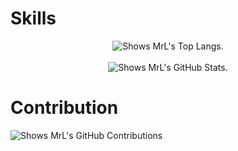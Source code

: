 <div align="center">
    <picture>
        <source media="(prefers-color-scheme: dark)" srcset="https://readme-typing-svg.herokuapp.com/?font=Fira+Code&pause=1000&color=4eacf8&width=435&lines=Welcome+to+my+modest+corner">
        <img alt="" src="https://readme-typing-svg.herokuapp.com/?font=Fira+Code&pause=1000&color=F09431&width=435&lines=Welcome+to+my+modest+corner">
    </picture>
</div>

# Skills
<div align="center">
    <picture>
        <source media="(prefers-color-scheme: dark)" srcset="https://github-readme-stats.vercel.app/api/top-langs?username=BreakZero&theme=algolia">
        <img alt="Shows MrL's Top Langs." src="https://github-readme-stats.vercel.app/api/top-langs?username=BreakZero&theme=flag-india">
    </picture>
</div>
<br/>
<div align="center">
    <picture>
        <source media="(prefers-color-scheme: dark)" srcset="https://github-readme-stats.vercel.app/api?username=BreakZero&theme=algolia">
        <img alt="Shows MrL's GitHub Stats." src="https://github-readme-stats.vercel.app/api?username=BreakZero&theme=flag-india">
    </picture>
</div>

# Contribution
<picture>
    <source media="(prefers-color-scheme: dark)" srcset="https://github-readme-activity-graph.vercel.app/graph?username=BreakZero&bg_color=070f2a&color=4eacf8&line=ffffff&point=4eacf8&area=true&area_color=ffffff">
    <img alt="Shows MrL's GitHub Contributions" src="https://github-readme-activity-graph.vercel.app/graph?username=BreakZero&bg_color=ffffff&color=f09431&line=649b40&point=f09431&area=true&area_color=649b40">
</picture>


<!-- # Pinned -->
<!-- <a href="https://github.com/EasyZone-org/E-Wallet-KMP"> -->
<!--     <picture> -->
<!--         <source media="(prefers-color-scheme: dark)" srcset="https://github-readme-stats.vercel.app/api/pin?username=BreakZero&repo=E-Wallet-KMP&theme=algolia"> -->
<!--         <img alt="" src="https://github-readme-stats.vercel.app/api/pin?username=BreakZero&repo=E-Wallet-KMP&theme=flag-india"> -->
<!--     </picture> -->
<!-- </a> -->
<!-- <a href="https://github.com/BreakZero/TODO-LIST-KMM"> -->
<!--     <picture> -->
<!--         <source media="(prefers-color-scheme: dark)" srcset="https://github-readme-stats.vercel.app/api/pin?username=BreakZero&repo=TODO-LIST-KMM&theme=algolia"> -->
<!--         <img alt="" src="https://github-readme-stats.vercel.app/api/pin?username=BreakZero&repo=TODO-LIST-KMM&theme=flag-india"> -->
<!--     </picture> -->
<!-- </a> -->
<!-- <a href="https://github.com/BreakZero/iWallet-Mobile"> -->
<!--     <picture> -->
<!--         <source media="(prefers-color-scheme: dark)" srcset="https://github-readme-stats.vercel.app/api/pin?username=BreakZero&repo=iWallet-Mobile&theme=algolia"> -->
<!--         <img alt="" src="https://github-readme-stats.vercel.app/api/pin?username=BreakZero&repo=iWallet-Mobile&theme=flag-india"> -->
<!--     </picture> -->
<!-- </a> -->
<!-- <a href="https://github.com/BreakZero/EasyWallet-Service"> -->
<!--     <picture> -->
<!--         <source media="(prefers-color-scheme: dark)" srcset="https://github-readme-stats.vercel.app/api/pin?username=BreakZero&repo=EasyWallet-Service&theme=algolia"> -->
<!--         <img alt="" src="https://github-readme-stats.vercel.app/api/pin?username=BreakZero&repo=EasyWallet-Service&theme=flag-india"> -->
<!--     </picture> -->
<!-- </a> -->